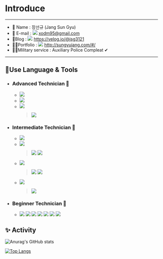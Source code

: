 
# Introduce

---

* 🧑 Name :  장선규 (Jang Sun Gyu)
* 📧 E-mail : <img src="https://img.shields.io/badge/Gmail-EA4335?style=flat-square&logo=Gmail&logoColor=white"/> xodm95@gmail.com 
* 📗Blog : <img src="https://img.shields.io/badge/Velog-green?style=flat-square&logo=/e/&logoColor=white"/> https://velog.io/@jsg3121
* 🙋‍♂️Portfolio : <img src="https://img.shields.io/badge/About_me-000f2a?style=flat-square&logo=/e/&logoColor=white"/> http://sungyujang.com/#/
* 👮‍♂️Military service : Auxiliary Police Compleat ✔

----

## 🎈Use Language & Tools

* ### Advanced  Technician 🥇

  * <img src="https://img.shields.io/badge/HTML-red?style=flat-square&logo=HTML5&logoColor=white"/>
  * <img src="https://img.shields.io/badge/JavaSript-yellow?style=flat-square&logo=JavaScript&logoColor=white"/>
  * <img src="https://img.shields.io/badge/CSS-blue?style=flat-square&logo=CSS3&logoColor=white"/> <br/>
     <blockquote/> <img src="https://img.shields.io/badge/Sass-CC6699?style=flat-square&logo=Sass&logoColor=white"/> 

  

* ### Intermediate Technician  🥈

  * <img src="https://img.shields.io/badge/TypeScript-blue?style=flat-square&logo=TypeScript&logoColor=white"/>
  * <img src="https://img.shields.io/badge/Vue-4FC08D?style=flat-square&logo=Vue.js&logoColor=white"/> <br/>
    <blockquote/> <img src="https://img.shields.io/badge/Vuex-green?style=flat-square&logo=Vue.js&logoColor=white"/> <img src="https://img.shields.io/badge/Vuetify-1867C0?style=flat-square&logo=Vuetify&logoColor=white"/>
  * <img src="https://img.shields.io/badge/React-blue?style=flat-square&logo=React&logoColor=white"/> <br/>
    <blockquote/> <img src="https://img.shields.io/badge/Redux-764ABC?style=flat-square&logo=Redux&logoColor=white"/> <img src="https://img.shields.io/badge/ReactiveX_JS-B7178C?style=flat-square&logo=ReactiveX&logoColor=white"/>
  * <img src="https://img.shields.io/badge/Node.js-green?style=flat-square&logo=Node.js&logoColor=white"/> <br/>
    <blockquote/> <img src="https://img.shields.io/badge/Express-000000?style=flat-square&logo=Express&logoColor=white"/> 

  

* ### Beginner  Technician 🥉

  * <img src="https://img.shields.io/badge/Docker-2496ED?style=flat-square&logo=Docker&logoColor=white"/> <img src="https://img.shields.io/badge/MySql-informational?style=flat-square&logo=MySQL&logoColor=white"/> <img src="https://img.shields.io/badge/GraphQL-E434AA?style=flat-square&logo=GraphQL&logoColor=white"/> <img src="https://img.shields.io/badge/Prisma-2D3748?style=flat-square&logo=Prisma&logoColor=white"/> <img src="https://img.shields.io/badge/Storybook-FF4785?style=flat-square&logo=Storybook&logoColor=white"/> <img src="https://img.shields.io/badge/MobX-FF9955?style=flat-square&logo=MobX&logoColor=white"/> <img src="https://img.shields.io/badge/TailwindCSS-38B2AC?style=flat-square&logo=Tailwind CSS&logoColor=white"/>


## ✨ Activity 

![Anurag's GitHub stats](https://github-readme-stats.vercel.app/api?username=jsg3121&theme=onedark&count_private=true&hide=stars@layout=default&show_icons=true) 

 [![Top Langs](https://github-readme-stats.vercel.app/api/top-langs/?username=jsg3121&layout=compact)](https://github.com/anuraghazra/github-readme-stats) 



